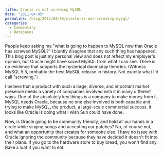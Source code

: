 ```yaml
---
title: Oracle is not screwing MySQL
date: "2011-04-05"
permalink: /blog/2011/04/05/oracle-is-not-screwing-mysql/
categories:
  - Commentary
  - Databases
---
```

People keep asking me "what is going to happen to MySQL now that Oracle has screwed MySQL?" I bluntly disagree that any such thing has happened. This blog post is just my personal view and does not reflect my employer's opinion, but Oracle might have *saved* MySQL from what I can see. There is no evidence that supports the hysterical doomsday theories. (Witness MySQL 5.5, probably the best MySQL release in history. Not exactly what I'd call "screwing.")

I believe that a product with such a large, diverse, and important market presence needs a variety of companies involved with it in many different ways. One of the absolutely key things is a company to make money from it. MySQL needs Oracle, because no one else involved is both capable and trying to make MySQL, the product, a large-scale commercial success. It looks like Oracle is doing what I wish Sun could have done.

Now, is Oracle going to be community friendly, and hold all our hands in a circle while singing songs and accepting our patches? No, of course not, and what an opportunity that creates for someone else. I have no issue with Oracle ignoring the community because they have decided it doesn't fit into their plans. If you go to the hardware store to buy bread, you won't find any. Bake a loaf if you want to eat.
